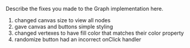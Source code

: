 Describe the fixes you made to the Graph implementation here.

1.  changed canvas size to view all nodes
2.  gave canvas and buttons simple styling
3.  changed vertexes to have fill color that matches their color property
4.  randomize button had an incorrect onClick handler
